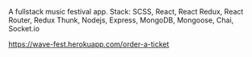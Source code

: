 A fullstack music festival app. Stack: SCSS, React, React Redux, React Router, Redux Thunk, Nodejs, Express, MongoDB, Mongoose, Chai, Socket.io

https://wave-fest.herokuapp.com/order-a-ticket
